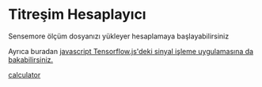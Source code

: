 # Titreşim Hesaplayıcı
Sensemore ölçüm dosyanızı yükleyer hesaplamaya başlayabilirsiniz
   <p>
        Ayrıca buradan <a href="https://github.com/ozanerturk/VibrationCalculations/blob/main/signalProcessing.js"> javascript Tensorflow.js'deki sinyal işleme uygulamasına da bakabilirsiniz.</a>
      </p>

[calculator](assets/../iframes/vibration_calculator/index.html ':include :type=iframe height=800')
